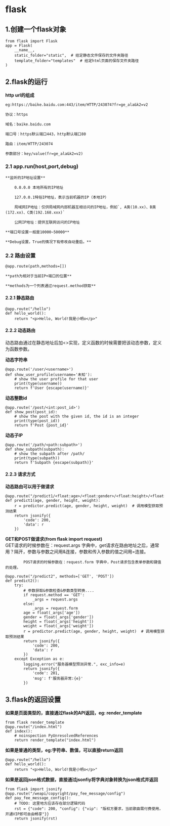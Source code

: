 # flask

## 1.创建一个flask对象

```undefined
from flask import Flask
app = Flask(
    __name__,
    static_folder="static",  # 给定静态文件保存的文件夹路径
    template_folder="templates"  # 给定html页面的保存文件夹路径
)
```

## 2.flask的运行

**http url的组成**

	eg:https://baike.baidu.com:443/item/HTTP/243074?fr=ge_ala&k2=v2

	协议：https

	域名：baike.baidu.com

	端口号：https默认端口443，http默认端口80

	路由：item/HTTP/243074

	参数部分：key/value(fr=ge_ala&k2=v2)

### 2.1 app.run(host,port,debug)

	**监听的IP地址设置**

		0.0.0.0 本地所有的IP地址

		127.0.0.1特俗IP地址，表示当前机器的IP（本地IP）

		局域网IP地址：仅供局域网内部机器互相访问的IP地址，例如​`, A类(10.xx)、B类(172.xx)、C类(192.168.xxx)`​

		公网IP地址：提供互联网访问的IP地址

	**端口号设置一般是10000~50000**

	**Debug设置，True的情况下有修改自动重启。**

### 2.2 路由设置

	@app.route(path,methods=[])

	**path为相对于当前IP+端口的位置**

	**methods为一个列表通过request.method获取**

#### 2.2.1 静态路由

```undefined
@app.route("/hello")
def hello_world():
    return "<p>Hello, World!我是小明o</p>"
```

#### 2.2.2 动态路由

动态路由通过在静态地址后加<>实现，定义函数的时候需要把该动态参数，定义为函数参数。

**动态字符串**

```undefined
@app.route('/user/<username>')
def show_user_profile(username='未知'):
    # show the user profile for that user
    print(type(username))
    return f'User {escape(username)}'
```

**动态整数id**

```undefined
@app.route('/post/<int:post_id>')
def show_post(post_id):
    # show the post with the given id, the id is an integer
    print(type(post_id))
    return f'Post {post_id}'
```

**动态子IP**

```undefined
@app.route('/path/<path:subpath>')
def show_subpath(subpath):
    # show the subpath after /path/
    print(type(subpath))
    return f'Subpath {escape(subpath)}'
```

#### 2.2.3 请求方式

**动态路由可以用于做请求**

```undefined
@app.route("/predict1/<float:age>/<float:gender>/<float:height>/<float:weight>")
def predict1(age, gender, height, weight):
    r = predictor.predict(age, gender, height, weight)  # 调用模型获取预测结果
    return jsonify({
        'code': 200,
        'data': r
    })
```

**GET和POST做请求(from flask import request)**   
            GET请求的时候参数在：request.args 字典中，get请求在路由地址之后，通常用？隔开，参数与参数之间用&连接，参数和传入参数的值之间用=连接。

            POST请求的时候参数在：request.form 字典中，Post请求包含表单参数和键值的处理。

```undefined
@app.route("/predict2", methods=['GET', 'POST'])
def predict2():
    try:
        # 参数获取&参数检查&参数类型转换....
        if request.method == 'GET':
            _args = request.args
        else:
            _args = request.form
        age = float(_args['age'])
        gender = float(_args['gender'])
        height = float(_args['height'])
        weight = float(_args['weight'])
        r = predictor.predict(age, gender, height, weight)  # 调用模型获取预测结果
        return jsonify({
            'code': 200,
            'data': r
        })
    except Exception as e:
        logging.error("服务器模型预测异常.", exc_info=e)
        return jsonify({
            'code': 201,
            'msg': f'服务器异常:{e}'
        })
```

## 3.flask的返回设置

**如果是页面类型的，直接通过flask的API返回，eg: render_template**

```undefined
from flask render_template
@app.route("/index.html")
def index():
    # noinspection PyUnresolvedReferences
    return render_template("index.html")
```

**如果是普通的类型，eg:字符串、数值，可以直接return返回**

```undefined
@app.route("/hello")
def hello_world():
    return "<p>Hello, World!我是小明o</p>"
```

**如果是返回json格式数据，直接通过jsonfiy将字典对象转换为json格式并返回**

```undefined
from flask import jsonify
@app.route("/weapi/copyright/pay_fee_message/config")
def pay_fee_message_config():
    # TODO: 这里地方应该存在部分逻辑代码
    rst = {"code": 200, "config": {"vip": "版权方要求，当前歌曲需付费使用，开通VIP即可自由畅享"}}
    return jsonify(rst)
```

‍
